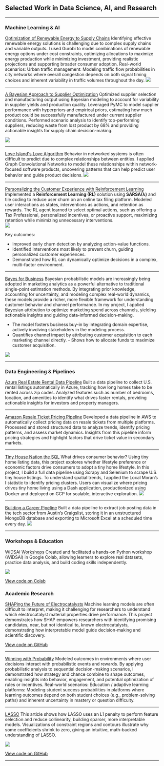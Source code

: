 ## Selected Work in Data Science, AI, and Research

---
### Machine Learning & AI

[Optimization of Renewable Energy to Supply Chains](https://blog.paperspace.com/optimizing-the-integration-of-renewable-energy-to-our-supply-chains/)
Identifying effective renewable energy solutions is challenging due to complex supply chains and variable outputs. I used Gurobi to model combinations of renewable energy options under cost constraints, optimizing allocations to maximize energy production while minimizing investment, providing realistic projections and supporting broader consumer adoption.
Real-world scenarios:
Urban traffic management: Modeling traffic flow probabilities in city networks where overall congestion depends on both signal timing choices and inherent variability in traffic volumes throughout the day.
<img src="images/optimization.png?raw=true" />

---
[A Bayesian Approach to Supplier Optimization](https://medium.com/@oefeleinerin/a-bayesian-approach-to-supplier-optimization-9efb2e2c9a58) 
Optimized supplier selection and manufacturing output using Bayesian modeling to account for variability in supplier yields and production quality. Leveraged PyMC to model supplier performance with hyperpriors and empirical priors, estimating how much product could be successfully manufactured under current supplier conditions. Performed scenario analysis to identify top-performing suppliers, reducing waste from lost product by 68% and providing actionable insights for supply chain decision-making.

<img src="images/BFMI.png?raw=true" />

---
[Love Island's Love Algorithm](https://blog.paperspace.com/winning-hearts-love-islands-love-algorithm/)
Behavior in networked systems is often difficult to predict due to complex relationships between entities. I applied Graph Convolutional Networks to model these relationships within network-focused software products, uncovering patterns that can help predict user behavior and guide product decisions.
<img src="images/network.png?raw=true" />

---
[Personalizing the Customer Experience with Reinforcement Learning](https://medium.com/@oefeleinerin/smarter-engagement-lower-churn-the-role-of-reinforcement-learning-in-personalizing-the-customer-82580b39c2f2)
Implemented a **Reinforcement Learning (RL)** solution using **SARSA(λ)** and tile coding to reduce user churn on an online tax filing platform. Modeled user interactions as states, interventions as actions, and retention as rewards. The RL agent learned to select optimal actions, such as offering a Tax Professional, personalized incentives, or proactive support, maximizing retention while minimizing unnecessary interventions.  
<img src="images/SARSA.png?raw=true" />

Key outcomes:  
- Improved early churn detection by analyzing action-value functions.  
- Identified interventions most likely to prevent churn, guiding personalized customer experiences.  
- Demonstrated how RL can dynamically optimize decisions in a complex, multi-factor environment.  

---
[Bayes for Business](https://medium.com/@oefeleinerin/bridging-the-gap-leveraging-machine-learning-and-human-expertise-for-smarter-marketing-6047774b5ef6)
Bayesian probabilistic models are increasingly being adopted in marketing analytics as a powerful alternative to traditional single-point estimation methods. By integrating prior knowledge, accounting for uncertainty, and modeling complex real-world dynamics, these models provide a richer, more flexible framework for understanding customer behavior and channel performance. In my project, I applied Bayesian attribution to optimize marketing spend across channels, yielding actionable insights and guiding data-informed decision-making.
 - The model fosters business buy-in by integrating domain expertise, actively involving stakeholders in the modeling process.
 - Quantifies channel impact by attributing customer acquisition to each marketing channel directly. - Shows how to allocate funds to maximize customer acquisition.
<img src="images/posterior_predictive_plot.png?raw=true" />

---

### Data Engineering & Pipelines

[Azure Real Estate Rental Data Pipeline](https://github.com/yourusername/real-estate-pipeline)
Built a data pipeline to collect U.S. rental listings automatically in Azure, tracking how long homes take to be rented across zip codes. Analyzed features such as number of bedrooms, location, and amenities to identify what drives faster rentals, providing actionable insights for investors and property managers.

---
[Amazon Resale Ticket Pricing Pipeline](https://github.com/yourusername/ticket-pricing-pipeline)
Developed a data pipeline in AWS to automatically collect pricing data on resale tickets from multiple platforms. Processed and stored structured data to analyze trends, identify pricing patterns, and assess market dynamics. Insights from this pipeline inform pricing strategies and highlight factors that drive ticket value in secondary markets.

---
[Tiny House Nation the SQL](/sample_page)
What drives consumer behavior? Using tiny home listing data, this project explores whether lifestyle preference or economic factors drive consumers to adopt a tiny home lifestyle. In this project, I build a full data pipeline using Scrapy and Selenium to scrape U.S. tiny house listings. To understand spatial trends, I applied the Local Moran’s I statistic to identify pricing clusters. Users can visualize where pricing drives tiny home living using a Dash application, productionized using Docker and deployed on GCP for scalable, interactive exploration.
<img src="images/dummy_thumbnail.jpg?raw=true"/>

---
[Building a Career Pipeline](https://github.com/eoefelein/Beautiful_Soup_Mongo_xlsxwriter)
Built a data pipeline to extract job posting data in the tech sector from Austin’s Craigslist, storing it in an unstructured MongoDB database and exporting to Microsoft Excel at a scheduled time every day.
<img src="images/dummy_thumbnail.jpg?raw=true"/>

---
### Workshops & Education

[WiDSAI Workshops](https://github.com/eoefelein/WiDSAI_Python_Workshop)
Created and facilitated a hands-on Python workshop (WiDSAI) in Google Colab, allowing learners to explore real datasets, practice data analysis, and build coding skills independently.

<img src="images/WiDSAI_Meetup.jpeg?raw=true" />

[View code on Colab](https://colab.research.google.com/drive/1dF7hj7BjNH5RWcGKskdJRYkkdq8WDDiL?usp=sharing)

### Academic Research

[SHAPing the Future of Electrocatalysts](https://pubs.acs.org/doi/10.1021/acsmaterialslett.4c00544)
Machine learning models are often difficult to interpret, making it challenging for researchers to understand which electrocatalyst material properties drive performance. This project demonstrates how SHAP empowers researchers with identifying promising candidates, near, but not identical to, known electrocatalysts, demonstrating how interpretable model guide decision-making and scientific discovery.

[View code on GitHub](https://github.com/eoefelein/Understanding-Performance-Trends-Using-Machine-Learning)

---
[Winning with Probability](https://medium.com/data-science/magic-the-gathering-arena-winning-with-probability-b71f363e0ce2)
Modeled outcomes in environments where user decisions interact with probabilistic events and rewards. By applying probabilistic analysis to sequential decision-making scenarios, I demonstrated how strategy and chance combine to shape outcomes, enabling insights into behavior, engagement, and potential optimization of rules or incentives.
Real-world scenarios:
Education / adaptive learning platforms: Modeling student success probabilities in platforms where learning outcomes depend on both student choices (e.g., problem-solving paths) and inherent uncertainty in mastery or question difficulty.

---
[LASSO](https://medium.com/data-science/lasso-increases-the-interpretability-and-accuracy-of-linear-models-c1b340561c10)
This article shows how LASSO uses an L1 penalty to perform feature selection and reduce collinearity, building sparser, more interpretable models. Visualizations of constraint regions and contours illustrate why some coefficients shrink to zero, giving an intuitive, math-backed understanding of LASSO.

<img src="images/lasso.jpeg?raw=true" />

[View code on GitHub](https://github.com/edkrueger/lasso-demo) 

---
